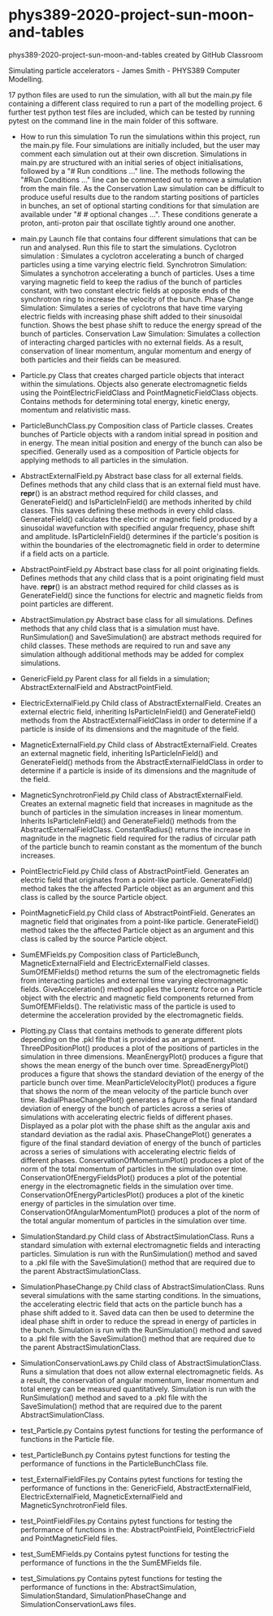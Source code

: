 # phys389-2020-project-sun-moon-and-tables
phys389-2020-project-sun-moon-and-tables created by GitHub Classroom

Simulating particle accelerators - James Smith - PHYS389 Computer Modelling.

17 python files are used to run the simulation, with all but the main.py file containing a different class required to run a part of the modelling project. 6 further test python test files are included, which can be tested by running pytest on the command line in the main folder of this software.

- How to run this simulation
To run the simulations within this project, run the main.py file. Four simulations are initially included, but the user may comment each simulation out at their own discretion. Simulations in main.py are structured with an initial series of object initialisations, followed by a "# Run conditions ..." line. The methods following the "#Run Conditions ..." line can be commented out to remove a simulation from the main file. As the Conservation Law simulation can be difficult to produce useful results due to the random starting positions of particles in bunches, an set of optional starting conditions for that simulation are available under "# # optional changes ...". These conditions generate a proton, anti-proton pair that oscillate tightly around one another.

* main.py
Launch file that contains four different simulations that can be run and analysed. Run this file to start the simulations.
Cyclotron simulation : Simulates a cyclotron accelerating a bunch of charged particles using a time varying electric field.
Synchrotron Simulation: Simulates a synchotron accelerating a bunch of particles. Uses a time varying magnetic field to keep the radius of the bunch of particles constant, with two constant electric fields at opposite ends of the synchrotron ring to increase the velocity of the bunch.
Phase Change Simulation: Simulates a series of cyclotrons that have time varying electric fields with increasing phase shift added to their sinusoidal function. Shows the best phase shift to reduce the energy spread of the bunch of particles.
Conservation Law Simulation: Simulates a collection of interacting charged particles with no external fields. As a result, conservation of linear momentum, angular momentum and energy of both particles and their fields can be measured.

* Particle.py
Class that creates charged particle objects that interact within the simulations. Objects also generate electromagnetic fields using the PointElectricFieldClass and PointMagneticFieldClass objects. Contains methods for determining total energy, kinetic energy, momentum and relativistic mass.

* ParticleBunchClass.py
Composition class of Particle classes. Creates bunches of Particle objects with a random initial spread in position and in energy. The mean initial position and energy of the bunch can also be specified. Generally used as a composition of Particle objects for applying methods to all particles in the simulation.

* AbstractExternalField.py
Abstract base class for all external fields. Defines methods that any child class that is an external field must have. __repr__() is an abstract method required for child classes, and GenerateField() and IsParticleInField() are methods inherited by child classes. This saves defining these methods in every child class. GenerateField() calculates the electric or magnetic field produced by a sinusoidal wavefunction with specified angular frequency, phase shift and amplitude. IsParticleInField() determines if the particle's position is within the boundaries of the electromagnetic field in order to determine if a field acts on a particle.

* AbstractPointField.py
Abstract base class for all point originating fields. Defines methods that any child class that is a point originating field must have.
__repr__() is an abstract method required for child classes as is GenerateField() since the functions for electric and magnetic fields from point particles are different.

* AbstractSimulation.py
Abstract base class for all simulations. Defines methods that any child class that is a simulation must have.
RunSimulation() and SaveSimulation() are abstract methods required for child classes. These methods are required to run and save any simulation although additional methods may be added for complex simulations.

* GenericField.py
Parent class for all fields in a simulation; AbstractExternalField and AbstractPointField.

* ElectricExternalField.py
Child class of AbstractExternalField. Creates an external electric field, inheriting IsParticleInField() and GenerateField() methods from the AbstractExternalFieldClass in order to determine if a particle is inside of its dimensions and the magnitude of the field.

* MagneticExternalField.py
Child class of AbstractExternalField. Creates an external magnetic field, inheriting IsParticleInField() and GenerateField() methods from the AbstractExternalFieldClass in order to determine if a particle is inside of its dimensions and the magnitude of the field.

* MagneticSynchrotronField.py
Child class of AbstractExternalField. Creates an external magnetic field that increases in magnitude as the bunch of particles in the simulation increases in linear momentum. Inherits IsParticleInField() and GenerateField() methods from the AbstractExternalFieldClass. ConstantRadius() returns the increase in magnitude in the magnetic field required for the radius of circular path of the particle bunch to reamin constant as the momentum of the bunch increases.

* PointElectricField.py
Child class of AbstractPointField. Generates an electric field that originates from a point-like particle. GenerateField() method takes the the affected Particle object as an argument and this class is called by the source Particle object. 

* PointMagneticField.py
Child class of AbstractPointField. Generates an magnetic field that originates from a point-like particle. GenerateField() method takes the the affected Particle object as an argument and this class is called by the source Particle object. 

* SumEMFields.py
Composition class of ParticleBunch, MagneticExternalField and ElectricExternalField classes. SumOfEMFields() method returns the sum of the electromagnetic fields from interacting particles and external time varying electromagnetic fields. GiveAcceleration() method applies the Lorentz force on a Particle object with the electric and magnetic field components returned from SumOfEMFields(). The relativistic mass of the particle is used to determine the acceleration provided by the electromagnetic fields.

* Plotting.py
Class that contains methods to generate different plots depending on the .pkl file that is provided as an argument. 
ThreeDPositionPlot() produces a plot of the positions of particles in the simulation in three dimensions.
MeanEnergyPlot() produces a figure that shows the mean energy of the bunch over time.
SpreadEnergyPlot() produces a figure that shows the standard deviation of the energy of the particle bunch over time.
MeanParticleVelocityPlot() produces a figure that shows the norm of the mean velocity of the particle bunch over time.
RadialPhaseChangePlot() generates a figure of the final standard deviation of energy of the bunch of particles across a series of simulations with accelerating electric fields of different phases. Displayed as a polar plot with the phase shift as the angular axis and standard deviation as the radial axis.
PhaseChangePlot() generates a figure of the final standard deviation of energy of the bunch of particles across a series of simulations with accelerating electric fields of different phases.
ConservationOfMomentumPlot() produces a plot of the norm of the total momentum of particles in the simulation over time.
ConservationOfEnergyFieldsPlot() produces a plot of the potential energy in the electromagnetic fields in the simulation over time.
ConservationOfEnergyParticlesPlot() produces a plot of the kinetic energy of particles in the simulation over time.
ConservationOfAngularMomentumPlot() produces a plot of the norm of the total angular momentum of particles in the simulation over time.

* SimulationStandard.py
Child class of AbstractSimulationClass. Runs a standard simulation with external electromagnetic fields and interacting particles. Simulation is run with the RunSimulation() method and saved to a .pkl file with the SaveSimulation() method that are required due to the parent AbstractSimulationClass.

* SimulationPhaseChange.py
Child class of AbstractSimulationClass. Runs several simulations with the same starting conditions. In the simuations, the accelerating electric field that acts on the particle bunch has a phase shift added to it. Saved data can then be used to determine the ideal phase shift in order to reduce the spread in energy of particles in the bunch. Simulation is run with the RunSimulation() method and saved to a .pkl file with the SaveSimulation() method that are required due to the parent AbstractSimulationClass.

* SimulationConservationLaws.py
Child class of AbstractSimulationClass. Runs a simulation that does not allow external electromagnetic fields. As a result, the conservation of angular momentum, linear momentum and total energy can be measured quantitatively. Simulation is run with the RunSimulation() method and saved to a .pkl file with the SaveSimulation() method that are required due to the parent AbstractSimulationClass.

* test_Particle.py
Contains pytest functions for testing the performance of functions in the Particle file.

* test_ParticleBunch.py
Contains pytest functions for testing the performance of functions in the ParticleBunchClass file.

* test_ExternalFieldFiles.py
Contains pytest functions for testing the performance of functions in the: GenericField, AbstractExternalField, ElectricExternalField, MagneticExternalField and MagneticSynchrotronField files.

* test_PointFieldFiles.py
Contains pytest functions for testing the performance of functions in the: AbstractPointField, PointElectricField and PointMagneticField files.

* test_SumEMFields.py
Contains pytest functions for testing the performance of functions in the the SumEMFields file.

* test_Simulations.py
Contains pytest functions for testing the performance of functions in the: AbstractSimulation, SimulationStandard, SimulationPhaseChange and SimulationConservationLaws files.
